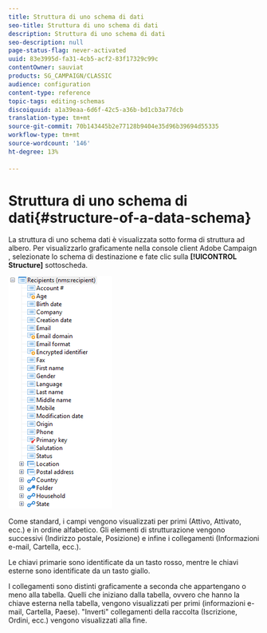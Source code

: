 ```yaml
---
title: Struttura di uno schema di dati
seo-title: Struttura di uno schema di dati
description: Struttura di uno schema di dati
seo-description: null
page-status-flag: never-activated
uuid: 83e3995d-fa31-4cb5-acf2-83f17329c99c
contentOwner: sauviat
products: SG_CAMPAIGN/CLASSIC
audience: configuration
content-type: reference
topic-tags: editing-schemas
discoiquuid: a1a39eaa-6d6f-42c5-a36b-bd1cb3a77dcb
translation-type: tm+mt
source-git-commit: 70b143445b2e77128b9404e35d96b39694d55335
workflow-type: tm+mt
source-wordcount: '146'
ht-degree: 13%

---
```



# Struttura di uno schema di dati{#structure-of-a-data-schema}

La struttura di uno schema dati è visualizzata sotto forma di struttura ad albero. Per visualizzarlo graficamente nella console client Adobe Campaign , selezionate lo schema di destinazione e fate clic sulla **[!UICONTROL Structure]** sottoscheda.

![](assets/d_ncs_integration_schema_arbo.png)

Come standard, i campi vengono visualizzati per primi (Attivo, Attivato, ecc.) e in ordine alfabetico. Gli elementi di strutturazione vengono successivi (Indirizzo postale, Posizione) e infine i collegamenti (Informazioni e-mail, Cartella, ecc.).

Le chiavi primarie sono identificate da un tasto rosso, mentre le chiavi esterne sono identificate da un tasto giallo.

I collegamenti sono distinti graficamente a seconda che appartengano o meno alla tabella. Quelli che iniziano dalla tabella, ovvero che hanno la chiave esterna nella tabella, vengono visualizzati per primi (informazioni e-mail, Cartella, Paese). &quot;Inverti&quot; collegamenti della raccolta (Iscrizione, Ordini, ecc.) vengono visualizzati alla fine.

